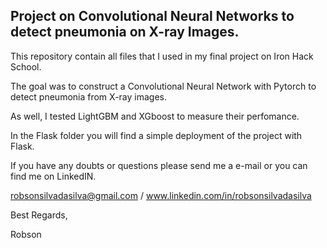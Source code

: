 ## Project on Convolutional Neural Networks to detect pneumonia on X-ray Images.

This repository contain all files that I used in my final project on Iron Hack School.

The goal was to construct a Convolutional Neural Network with Pytorch to detect pneumonia from X-ray images.

As well, I tested LightGBM and XGboost to measure their perfomance.

In the Flask folder you will find a simple deployment of the project with Flask.

If you have any doubts or questions please send me a e-mail or you can find me on LinkedIN.

robsonsilvadasilva@gmail.com /
www.linkedin.com/in/robsonsilvadasilva

Best Regards,

Robson

